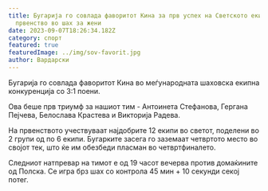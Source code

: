 ```yaml
---
title: Бугарија го совлада фаворитот Кина за прв успех на Светското екипно
  првенство во шах за жени
date: 2023-09-07T18:26:34.182Z
category: спорт
featured: true
featuredImage: ../img/sov-favorit.jpg
author: Вардарски
---
```

Бугарија го совлада фаворитот Кина во меѓународната шаховска екипна конкуренција со 3:1 поени.

Ова беше прв триумф за нашиот тим - Антоинета Стефанова, Гергана Пејчева, Белослава Крастева и Викторија Радева.

На првенството учествуваат најдобрите 12 екипи во светот, поделени во 2 групи од по 6 екипи. Бугарките засега го заземаат четвртото место во својот тек, што ќе им обезбеди пласман во четвртфиналето.

Следниот натпревар на тимот е од 19 часот вечерва против домаќините од Полска. Се игра брз шах со контрола 45 мин + 10 секунди секој потег.